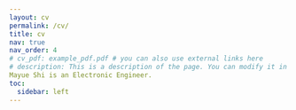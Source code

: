 ```yaml
---
layout: cv
permalink: /cv/
title: cv
nav: true
nav_order: 4
# cv_pdf: example_pdf.pdf # you can also use external links here
# description: This is a description of the page. You can modify it in '_pages/cv.md'. You can also change or remove the top pdf download button.
Mayue Shi is an Electronic Engineer.
toc:
  sidebar: left
---
```


